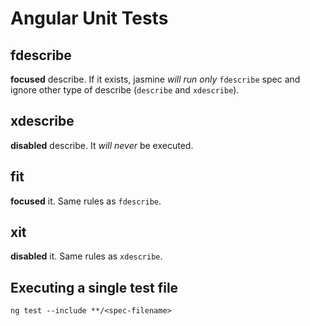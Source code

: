 # Angular Unit Tests

## fdescribe

**focused** describe. If it exists, jasmine _will run only_ `fdescribe` spec and ignore other type of describe (`describe` and `xdescribe`).


## xdescribe

**disabled** describe. It _will never_ be executed.

## fit

**focused** it. Same rules as `fdescribe`.

## xit

**disabled** it. Same rules as `xdescribe`.

## Executing a single test file

```shell
ng test --include **/<spec-filename>
```
